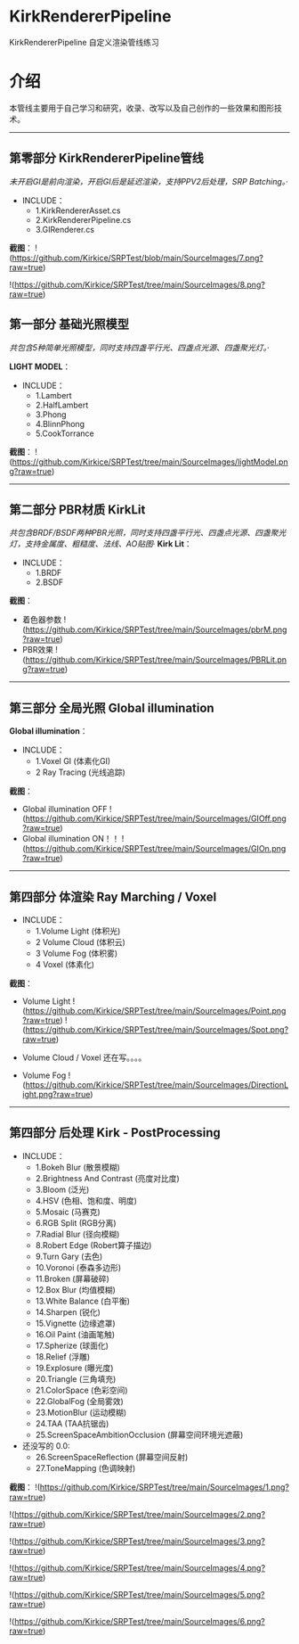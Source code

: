 # KirkRendererPipeline
KirkRendererPipeline 自定义渲染管线练习
# 介绍

本管线主要用于自己学习和研究，收录、改写以及自己创作的一些效果和图形技术。

---

## 第零部分 KirkRendererPipeline管线
 *未开启GI是前向渲染，开启GI后是延迟渲染，支持PPV2后处理，SRP Batching。*·
- INCLUDE：
  - 1.KirkRendererAsset.cs
  - 2.KirkRendererPipeline.cs
  - 3.GIRenderer.cs

 **截图**：
!(https://github.com/Kirkice/SRPTest/blob/main/SourceImages/7.png?raw=true)

!(https://github.com/Kirkice/SRPTest/tree/main/SourceImages/8.png?raw=true)

## 第一部分 基础光照模型

 *共包含5种简单光照模型，同时支持四盏平行光、四盏点光源、四盏聚光灯。*·

**LIGHT MODEL**：
- INCLUDE：
  - 1.Lambert
  - 2.HalfLambert
  - 3.Phong
  - 4.BlinnPhong
  - 5.CookTorrance
  
 **截图**：
!(https://github.com/Kirkice/SRPTest/tree/main/SourceImages/lightModel.png?raw=true)

---

## 第二部分 PBR材质 KirkLit
 *共包含BRDF/BSDF两种PBR光照，同时支持四盏平行光、四盏点光源、四盏聚光灯，支持金属度、粗糙度、法线、AO贴图*·
**Kirk Lit**：
- INCLUDE：
  - 1.BRDF
  - 2.BSDF

  
 **截图**：
 - 着色器参数
 !(https://github.com/Kirkice/SRPTest/tree/main/SourceImages/pbrM.png?raw=true)
 - PBR效果
 !(https://github.com/Kirkice/SRPTest/tree/main/SourceImages/PBRLit.png?raw=true)

---

## 第三部分 全局光照 Global illumination

**Global illumination**：
- INCLUDE：
  - 1.Voxel GI (体素化GI)
  - 2 Ray Tracing (光线追踪)

**截图**：
 - Global illumination OFF
 !(https://github.com/Kirkice/SRPTest/tree/main/SourceImages/GIOff.png?raw=true)
 - Global illumination ON！！
 !(https://github.com/Kirkice/SRPTest/tree/main/SourceImages/GIOn.png?raw=true)
 
---

## 第四部分 体渲染 Ray Marching / Voxel

- INCLUDE：
  - 1.Volume Light (体积光)
  - 2 Volume Cloud (体积云)
  - 3 Volume Fog   (体积雾)
  - 4 Voxel   (体素化)

**截图**：

 - Volume Light
 !(https://github.com/Kirkice/SRPTest/tree/main/SourceImages/Point.png?raw=true)
 !(https://github.com/Kirkice/SRPTest/tree/main/SourceImages/Spot.png?raw=true)

 - Volume Cloud / Voxel
   还在写。。。。
   
 - Volume Fog 
 !(https://github.com/Kirkice/SRPTest/tree/main/SourceImages/DirectionLight.png?raw=true)

 ---

## 第四部分 后处理 Kirk - PostProcessing
- INCLUDE：
  - 1.Bokeh Blur (散景模糊)
  - 2.Brightness And Contrast (亮度对比度)
  - 3.Bloom (泛光)
  - 4.HSV (色相、饱和度、明度)
  - 5.Mosaic (马赛克)
  - 6.RGB Split (RGB分离)
  - 7.Radial Blur (径向模糊)
  - 8.Robert Edge (Robert算子描边)
  - 9.Turn Gary (去色)
  - 10.Voronoi (泰森多边形)
  - 11.Broken (屏幕破碎)
  - 12.Box Blur (均值模糊)
  - 13.White Balance (白平衡)
  - 14.Sharpen (锐化)
  - 15.Vignette (边缘遮罩)
  - 16.Oil Paint (油画笔触)
  - 17.Spherize (球面化)
  - 18.Relief (浮雕)
  - 19.Explosure (曝光度)
  - 20.Triangle (三角填充)
  - 21.ColorSpace (色彩空间)
  - 22.GlobalFog (全局雾效)
  - 23.MotionBlur (运动模糊)
  - 24.TAA (TAA抗锯齿)
  - 25.ScreenSpaceAmbitionOcclusion (屏幕空间环境光遮蔽)
- 还没写的 0.0:
  - 26.ScreenSpaceReflection (屏幕空间反射)    
  - 27.ToneMapping (色调映射)  

**截图**：
  !(https://github.com/Kirkice/SRPTest/tree/main/SourceImages/1.png?raw=true)

  !(https://github.com/Kirkice/SRPTest/tree/main/SourceImages/2.png?raw=true)

  !(https://github.com/Kirkice/SRPTest/tree/main/SourceImages/3.png?raw=true)

  !(https://github.com/Kirkice/SRPTest/tree/main/SourceImages/4.png?raw=true)

  !(https://github.com/Kirkice/SRPTest/tree/main/SourceImages/5.png?raw=true)

  !(https://github.com/Kirkice/SRPTest/tree/main/SourceImages/6.png?raw=true)
